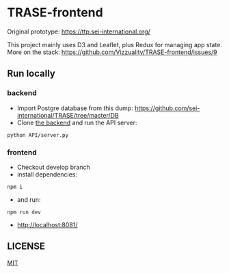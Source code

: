 # TRASE-frontend

Original prototype:
https://ttp.sei-international.org/

This project mainly uses D3 and Leaflet, plus Redux for managing app state. More on the stack:
https://github.com/Vizzuality/TRASE-frontend/issues/9

## Run locally

### backend
- Import Postgre database from this dump: https://github.com/sei-international/TRASE/tree/master/DB
- Clone [the backend](https://github.com/sei-international/TRASE) and run the API server:
```
python API/server.py
```

### frontend
- Checkout develop branch
- install dependencies:
```
npm i
```
- and run:
```
npm run dev
```
- [http://localhost:8081/](http://localhost:8081/)


## LICENSE

[MIT](LICENSE)
